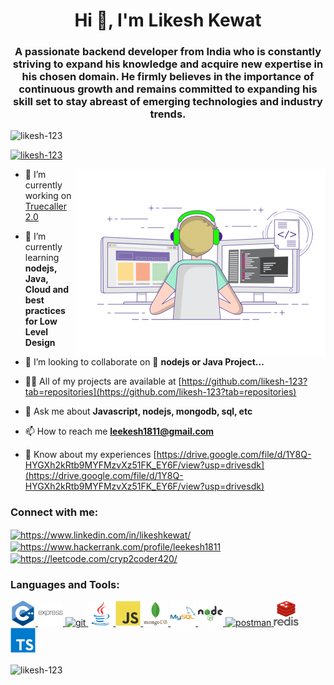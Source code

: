 <h1 align="center">Hi 👋, I'm Likesh Kewat</h1>
<h3 align="center">A passionate backend developer from India who is constantly striving to expand his knowledge and acquire new expertise in his chosen domain. He firmly believes in the importance of continuous growth and remains committed to expanding his skill set to stay abreast of emerging technologies and industry trends.</h3>

<p align="left"> <img src="https://komarev.com/ghpvc/?username=likesh-123&label=Profile%20views&color=0e75b6&style=flat" alt="likesh-123" /> </p>

<p align="left"> <a href="https://github.com/ryo-ma/github-profile-trophy"><img src="https://github-profile-trophy.vercel.app/?username=likesh-123" alt="likesh-123" /></a> </p>

<img align="right" alt="Coding" width="400" src="https://raw.githubusercontent.com/devSouvik/devSouvik/master/gif3.gif">

- 🔭 I’m currently working on [Truecaller 2.0](https://github.com/likesh-123/memories)

- 🌱 I’m currently learning **nodejs, Java, Cloud and best practices for Low Level Design**

- 👀 I’m looking to collaborate on 👯 **nodejs or Java Project...**

- 👨‍💻 All of my projects are available at [https://github.com/likesh-123?tab=repositories](https://github.com/likesh-123?tab=repositories)

- 💬 Ask me about **Javascript, nodejs, mongodb, sql, etc**

- 📫 How to reach me **leekesh1811@gmail.com**

- 📄 Know about my experiences [https://drive.google.com/file/d/1Y8Q-HYGXh2kRtb9MYFMzvXz51FK_EY6F/view?usp=drivesdk](https://drive.google.com/file/d/1Y8Q-HYGXh2kRtb9MYFMzvXz51FK_EY6F/view?usp=drivesdk)

<h3 align="left">Connect with me:</h3>
<p align="left">
<a href="https://linkedin.com/in/https://www.linkedin.com/in/likeshkewat/" target="blank"><img align="center" src="https://raw.githubusercontent.com/rahuldkjain/github-profile-readme-generator/master/src/images/icons/Social/linked-in-alt.svg" alt="https://www.linkedin.com/in/likeshkewat/" height="30" width="40" /></a>
<a href="https://www.hackerrank.com/https://www.hackerrank.com/profile/leekesh1811" target="blank"><img align="center" src="https://raw.githubusercontent.com/rahuldkjain/github-profile-readme-generator/master/src/images/icons/Social/hackerrank.svg" alt="https://www.hackerrank.com/profile/leekesh1811" height="30" width="40" /></a>
<a href="https://www.leetcode.com/https://leetcode.com/cryp2coder420/" target="blank"><img align="center" src="https://raw.githubusercontent.com/rahuldkjain/github-profile-readme-generator/master/src/images/icons/Social/leet-code.svg" alt="https://leetcode.com/cryp2coder420/" height="30" width="40" /></a>
</p>

<h3 align="left">Languages and Tools:</h3>
<p align="left"> <a href="https://www.w3schools.com/cpp/" target="_blank" rel="noreferrer"> <img src="https://raw.githubusercontent.com/devicons/devicon/master/icons/cplusplus/cplusplus-original.svg" alt="cplusplus" width="40" height="40"/> </a> <a href="https://expressjs.com" target="_blank" rel="noreferrer"> <img src="https://raw.githubusercontent.com/devicons/devicon/master/icons/express/express-original-wordmark.svg" alt="express" width="40" height="40"/> </a> <a href="https://git-scm.com/" target="_blank" rel="noreferrer"> <img src="https://www.vectorlogo.zone/logos/git-scm/git-scm-icon.svg" alt="git" width="40" height="40"/> </a> <a href="https://www.java.com" target="_blank" rel="noreferrer"> <img src="https://raw.githubusercontent.com/devicons/devicon/master/icons/java/java-original.svg" alt="java" width="40" height="40"/> </a> <a href="https://developer.mozilla.org/en-US/docs/Web/JavaScript" target="_blank" rel="noreferrer"> <img src="https://raw.githubusercontent.com/devicons/devicon/master/icons/javascript/javascript-original.svg" alt="javascript" width="40" height="40"/> </a> <a href="https://www.mongodb.com/" target="_blank" rel="noreferrer"> <img src="https://raw.githubusercontent.com/devicons/devicon/master/icons/mongodb/mongodb-original-wordmark.svg" alt="mongodb" width="40" height="40"/> </a> <a href="https://www.mysql.com/" target="_blank" rel="noreferrer"> <img src="https://raw.githubusercontent.com/devicons/devicon/master/icons/mysql/mysql-original-wordmark.svg" alt="mysql" width="40" height="40"/> </a> <a href="https://nodejs.org" target="_blank" rel="noreferrer"> <img src="https://raw.githubusercontent.com/devicons/devicon/master/icons/nodejs/nodejs-original-wordmark.svg" alt="nodejs" width="40" height="40"/> </a> <a href="https://postman.com" target="_blank" rel="noreferrer"> <img src="https://www.vectorlogo.zone/logos/getpostman/getpostman-icon.svg" alt="postman" width="40" height="40"/> </a> <a href="https://redis.io" target="_blank" rel="noreferrer"> <img src="https://raw.githubusercontent.com/devicons/devicon/master/icons/redis/redis-original-wordmark.svg" alt="redis" width="40" height="40"/> </a> <a href="https://www.typescriptlang.org/" target="_blank" rel="noreferrer"> <img src="https://raw.githubusercontent.com/devicons/devicon/master/icons/typescript/typescript-original.svg" alt="typescript" width="40" height="40"/> </a> </p>

<p><img align="center" src="https://github-readme-stats.vercel.app/api/top-langs?username=likesh-123&show_icons=true&locale=en&layout=compact" alt="likesh-123" /></p>
